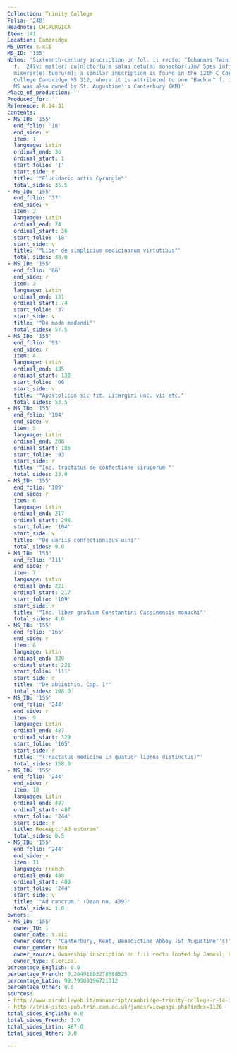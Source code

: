 ```yaml
---
Collection: Trinity College
Folia: '248'
Headnote: CHIRURGICA
Item: 141
Location: Cambridge
MS_Date: s.xii
MS_ID: '155'
Notes: 'Sixteenth-century inscription on fol. ii recto: "Iohannes Twini senior"; on
  f.  247v: mat(er) cu(n)ctor(u)m salua cetu(m) monachor(u)m/ Spes infirmor(u)m miser(an)s
  miserer(e) tuoru(m); a similar inscription is found in the 12th C Corpus Christi
  College Cambridge MS 312, where it is attributed to one "Bachon" f. iiv. The latter
  MS was also owned by St. Augustine''s Canterbury (KM)'
Place_of_production: ''
Produced_for: ''
Reference: R.14.31
contents:
- MS_ID: '155'
  end_folio: '18'
  end_side: v
  item: 1
  language: Latin
  ordinal_end: 36
  ordinal_start: 1
  start_folio: '1'
  start_side: r
  title: '"Elucidacio artis Cyrurgie"'
  total_sides: 35.5
- MS_ID: '155'
  end_folio: '37'
  end_side: v
  item: 2
  language: Latin
  ordinal_end: 74
  ordinal_start: 36
  start_folio: '18'
  start_side: v
  title: '"Liber de simplicium medicinarum virtutibus"'
  total_sides: 38.0
- MS_ID: '155'
  end_folio: '66'
  end_side: r
  item: 3
  language: Latin
  ordinal_end: 131
  ordinal_start: 74
  start_folio: '37'
  start_side: v
  title: '"De modo medendi"'
  total_sides: 57.5
- MS_ID: '155'
  end_folio: '93'
  end_side: r
  item: 4
  language: Latin
  ordinal_end: 185
  ordinal_start: 132
  start_folio: '66'
  start_side: v
  title: '"Apostolicon sic fit. Litargiri unc. vii etc."'
  total_sides: 53.5
- MS_ID: '155'
  end_folio: '104'
  end_side: v
  item: 5
  language: Latin
  ordinal_end: 208
  ordinal_start: 185
  start_folio: '93'
  start_side: r
  title: '"Inc. tractatus de confectione siruporum "'
  total_sides: 23.0
- MS_ID: '155'
  end_folio: '109'
  end_side: r
  item: 6
  language: Latin
  ordinal_end: 217
  ordinal_start: 208
  start_folio: '104'
  start_side: v
  title: '"De uariis confectionibus uini"'
  total_sides: 9.0
- MS_ID: '155'
  end_folio: '111'
  end_side: r
  item: 7
  language: Latin
  ordinal_end: 221
  ordinal_start: 217
  start_folio: '109'
  start_side: r
  title: '"Inc. liber graduum Constantini Cassinensis monachi"'
  total_sides: 4.0
- MS_ID: '155'
  end_folio: '165'
  end_side: r
  item: 8
  language: Latin
  ordinal_end: 329
  ordinal_start: 221
  start_folio: '111'
  start_side: r
  title: '"De absinthio. Cap. I"'
  total_sides: 108.0
- MS_ID: '155'
  end_folio: '244'
  end_side: r
  item: 9
  language: Latin
  ordinal_end: 487
  ordinal_start: 329
  start_folio: '165'
  start_side: r
  title: '"(Tractatus medicine in quatuor libros distinctus)"'
  total_sides: 158.0
- MS_ID: '155'
  end_folio: '244'
  end_side: r
  item: 10
  language: Latin
  ordinal_end: 487
  ordinal_start: 487
  start_folio: '244'
  start_side: r
  title: Receipt:"Ad usturam"
  total_sides: 0.5
- MS_ID: '155'
  end_folio: '244'
  end_side: v
  item: 11
  language: French
  ordinal_end: 488
  ordinal_start: 488
  start_folio: '244'
  start_side: v
  title: '"Ad cancrum." (Dean no. 439)'
  total_sides: 1.0
owners:
- MS_ID: '155'
  owner_ID: 1
  owner_date: s.xii
  owner_descr: '"Canterbury, Kent, Benedictine Abbey (St Augustine''s)"'
  owner_gender: Man
  owner_source: Ownership inscription on f.ii recto (noted by James); http://trin-sites-pub.trin.cam.ac.uk/james/viewpage.php?index=1126
  owner_type: Clerical
percentage_English: 0.0
percentage_French: 0.20491803278688525
percentage_Latin: 99.79508196721312
percentage_Other: 0.0
sources:
- http://www.mirabileweb.it/manuscript/cambridge-trinity-college-r-14-31-(904)-manoscript/141434
- http://trin-sites-pub.trin.cam.ac.uk/james/viewpage.php?index=1126
total_sides_English: 0.0
total_sides_French: 1.0
total_sides_Latin: 487.0
total_sides_Other: 0.0

---
```

